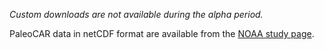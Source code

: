 _Custom downloads are not available during the alpha period._

PaleoCAR data in netCDF format are available from the [NOAA study page](https://www.ncdc.noaa.gov/paleo/study/19783).

